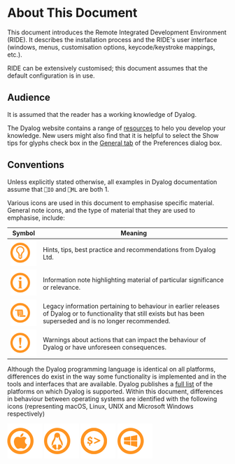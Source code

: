 # About This Document

This document introduces the Remote Integrated Development Environment (RIDE). It describes the installation process and the RIDE's user interface (windows, menus, customisation options, keycode/keystroke mappings, etc.).

RIDE can be extensively customised; this document assumes that the default configuration is in use.

## Audience

It is assumed that the reader has a working knowledge of Dyalog.

The Dyalog website contains a range of [resources](https://www.dyalog.com/introduction.htm) to helo you develop your knowledge. New users might also find that it is helpful to select the Show tips for glyphs check box in the [General tab](general_tab.md) of the Preferences dialog box.

## Conventions

Unless explicitly stated otherwise, all examples in Dyalog documentation assume that `⎕IO` and `⎕ML` are both 1.

Various icons are used in this document to emphasise specific material.
General note icons, and the type of material that they are used to emphasise, include:

|Symbol | Meaning |
|----   | ----    |
|![hint](img/screenshots/hint_note.svg) | Hints, tips, best practice and recommendations from Dyalog Ltd.|
|![info](img/screenshots/information_note.svg)| Information note highlighting material of particular significance or relevance.|
|![legacy](img/screenshots/legacy_note.svg)|Legacy information pertaining to behaviour in earlier releases of Dyalog or to functionality that still exists but has been superseded and is no longer recommended.|
|![warning](img/screenshots/warning_note.svg)|Warnings about actions that can impact the behaviour of Dyalog or have unforeseen consequences.|

Although the Dyalog programming language is identical on all platforms, differences do exist in the way some functionality is implemented and in the tools and interfaces that are available. Dyalog publishes a [full list](https://www.dyalog.com/dyalog/current-platforms.htm) of the platforms on which Dyalog is supported. Within this document, differences in behaviour between operating systems are identified with the following icons (representing macOS, Linux, UNIX and Microsoft Windows respectively)

![macOS](img/screenshots/os_mac_note.svg) ![Linux](img/screenshots/os_linux_note.svg) ![UNIX](img/screenshots/os_unix_note.svg) ![Windows](img/screenshots/os_windows_note.svg)
